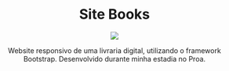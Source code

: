 <div align="center">
  <h1>Site Books</h1>
  <img src="https://cdn.discordapp.com/attachments/967928980336443445/1164567033376145539/image.png?ex=6543ae91&is=65313991&hm=4443088dc388feb1fefe3290a14cd59e73677521144b48c5a9dfb67e6e51875f&">
  <p>Website responsivo de uma livraria digital, utilizando o framework Bootstrap. Desenvolvido durante minha estadia no Proa.</p>
</div>

